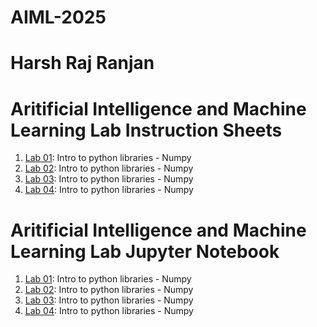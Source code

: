 # AIML-2025
# Harsh Raj Ranjan

# Aritificial Intelligence and Machine Learning Lab Instruction Sheets
1.  [Lab 01]():  Intro to python libraries - Numpy
2.  [Lab 02]():  Intro to python libraries - Numpy
3.  [Lab 03]():  Intro to python libraries - Numpy
4.  [Lab 04]():  Intro to python libraries - Numpy

# Aritificial Intelligence and Machine Learning Lab Jupyter Notebook
1.  [Lab 01]():  Intro to python libraries - Numpy
2.  [Lab 02]():  Intro to python libraries - Numpy
3.  [Lab 03]():  Intro to python libraries - Numpy
4.  [Lab 04]():  Intro to python libraries - Numpy
